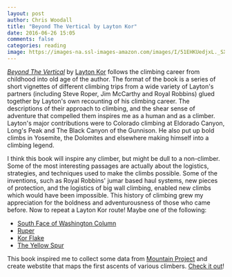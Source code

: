 ```yaml
---
layout: post
author: Chris Woodall
title: "Beyond The Vertical by Layton Kor"
date: 2016-06-26 15:05
comments: false
categories: reading
image: https://images-na.ssl-images-amazon.com/images/I/51EHKUedjxL._SX403_BO1,204,203,200_.jpg
---
```


_[Beyond The Vertical]_ by [Layton Kor] follows the climbing career from
childhood into old age of the author. The format of the book is a series of
short vignettes of different climbing trips from a wide variety of Layton's
partners (including Steve Roper, Jim McCarthy and Royal Robbins) glued
together by Layton's own recounting of his climbing career.
The descriptions of their approach to climbing, and the shear sense of adventure
that compelled them inspires me as a human and as a climber. Layton's major
contributions were to Colorado climbing at Eldorado Canyon, Long's Peak and
The Black Canyon of the Gunnison. He also put up bold climbs in Yosemite,
the Dolomites and elsewhere making himself into a climbing legend.

I think this book will inspire any climber, but might be dull to a  non-climber.
Some of the most interesting passages are actually about the logistics, strategies,
and techniques used to make the climbs possible. Some of the inventions, such
as Royal Robbins' jumar based haul systems, new pieces of protection, and the
logistics of big wall climbing, enabled new climbs which would have
been impossible. This history of climbing grew my appreciation
for the boldness and adventurousness of those who came before. Now to repeat
a Layton Kor route! Maybe one of the following:

- [South Face of Washington Column](https://www.mountainproject.com/v/south-face/105847471)
- [Ruper](https://www.mountainproject.com/v/105748774?search=1&type=route&method=resultsPage&query=Ruper)
- [Kor Flake](https://www.mountainproject.com/v/kors-flake/105749071)
- [The Yellow Spur](https://www.mountainproject.com/v/105748657?search=1&type=route&method=resultsPage&query=the%20Yellow%20Spur)

This book inspired me to collect some data from [Mountain Project][mp] and
create webstite that maps the first ascents of various climbers. [Check it out][wcw]!

[Layton Kor]: https://en.wikipedia.org/wiki/Layton_Kor
[Beyond The Vertical]: https://www.amazon.com/Beyond-Vertical-Layton-Kor/dp/0762781394
[mp]: http://mountainproject.com
[wcw]: http://who-climbed-what.herokuapp.com/
